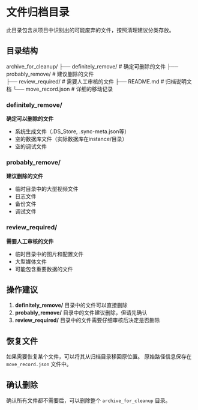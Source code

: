 # 文件归档目录

此目录包含从项目中识别出的可能废弃的文件，按照清理建议分类存放。

## 目录结构

archive_for_cleanup/
├── definitely_remove/     # 确定可删除的文件
├── probably_remove/       # 建议删除的文件  
├── review_required/       # 需要人工审核的文件
├── README.md             # 归档说明文档
└── move_record.json      # 详细的移动记录

### definitely_remove/
**确定可以删除的文件**
- 系统生成文件（.DS_Store, .sync-meta.json等）
- 空的数据库文件（实际数据库在instance/目录）
- 空的调试文件

### probably_remove/
**建议删除的文件**
- 临时目录中的大型视频文件
- 日志文件
- 备份文件
- 调试文件

### review_required/
**需要人工审核的文件**
- 临时目录中的图片和配置文件
- 大型媒体文件
- 可能包含重要数据的文件

## 操作建议

1. **definitely_remove/** 目录中的文件可以直接删除
2. **probably_remove/** 目录中的文件建议删除，但请先确认
3. **review_required/** 目录中的文件需要仔细审核后决定是否删除

## 恢复文件

如果需要恢复某个文件，可以将其从归档目录移回原位置。
原始路径信息保存在 `move_record.json` 文件中。

## 确认删除

确认所有文件都不需要后，可以删除整个 `archive_for_cleanup` 目录。
